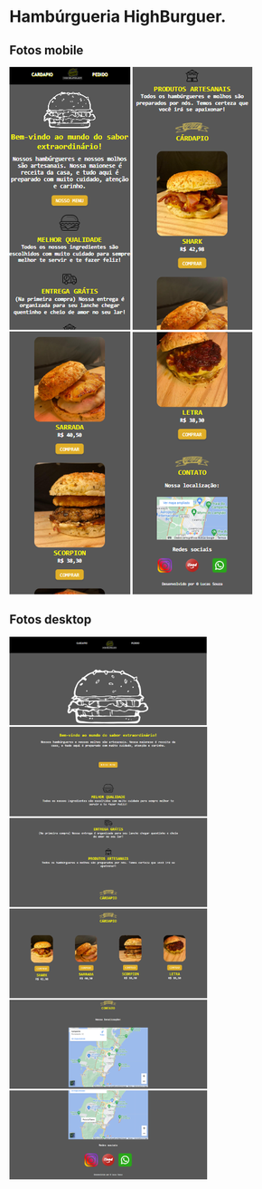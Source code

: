 # Hambúrgueria HighBurguer.
## Fotos mobile 

<img src="/Fotos para README highburguer/mobile1.png"> <img src="/Fotos para README highburguer/mobile2.png"> <img src="/Fotos para README highburguer/mobile3.png"> <img src="/Fotos para README highburguer/mobile4.png">  

## Fotos desktop 

<img width="350px" height="auto" src="/Fotos para README highburguer/desktop1.png"> <img width="350px" height="auto" src="/Fotos para README highburguer/desktop2.png"> <img width="350px" height="auto" src="/Fotos para README highburguer/desktop3.png"> <img width="350px" height="auto" src="/Fotos para README highburguer/desktop4.png"> <img width="350px" height="auto" src="/Fotos para README highburguer/desktop5.png"> <img width="350px" height="auto" src="/Fotos para README highburguer/desktop6.png">

